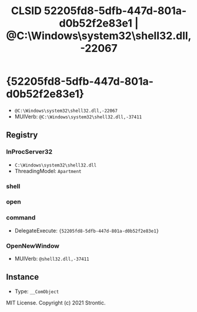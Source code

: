 ﻿---
title: "CLSID 52205fd8-5dfb-447d-801a-d0b52f2e83e1 | @C:\\Windows\\system32\\shell32.dll,-22067"
excerpt: What is COM-Object CLSID 52205fd8-5dfb-447d-801a-d0b52f2e83e1?
---

# {52205fd8-5dfb-447d-801a-d0b52f2e83e1}

* `@C:\Windows\system32\shell32.dll,-22067`
* MUIVerb: `@C:\Windows\system32\shell32.dll,-37411`

## Registry


### InProcServer32

* `C:\Windows\system32\shell32.dll`
* ThreadingModel: `Apartment`

### shell


### open


### command

* DelegateExecute: `{52205fd8-5dfb-447d-801a-d0b52f2e83e1}`

### OpenNewWindow

* MUIVerb: `@shell32.dll,-37411`

## Instance

* Type: `__ComObject`

MIT License. Copyright (c) 2021 Strontic.


